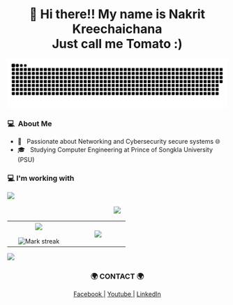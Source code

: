 <h1 align="center">
  👋 Hi there!! My name is Nakrit Kreechaichana </br>
  Just call me Tomato :)
</h1>

<p align="center">
  <picture>
  <source media="(prefers-color-scheme: dark)" srcset="https://github.com/MrTomato77/MrTomato77/blob/output/github-snake-dark.svg" />
  <source media="(prefers-color-scheme: light)" srcset="https://github.com/MrTomato77/MrTomato77/blob/output/github-snake.svg" />
  <img alt="github-snake" src="github-snake.svg" />
  </picture></center>
</p>

### 💻 &nbsp;About Me 

- 🤔 &nbsp; Passionate about Networking and Cybersecurity secure systems 🌐
- 🎓 &nbsp; Studying Computer Engineering at Prince of Songkla University (PSU)

### 💻 I'm working with

  <img src="https://skillicons.dev/icons?i=js,ts,html,css,arduino,docker,git,ae,pr,ps,py,react,vscode,github,gitlab" height="50"/>

<p  align="center">
<img src="https://user-images.githubusercontent.com/73097560/115834477-dbab4500-a447-11eb-908a-139a6edaec5c.gif"> 
<table border="0" align="center">
<tr border="0">
 
<td width="40%" align="center">
  <img  align="center"  src="https://github-readme-stats.vercel.app/api?username=MrTomato77&show_icons=true&theme=radical" />
  <br></br>
  <img  title="🔥 Get streak stats for your profile at git.io/streak-stats" alt="Mark streak" src="https://github-readme-streak-stats.herokuapp.com?user=MrTomato77&theme=dark&date_format=j%20M%5B%20Y%5D" />
</td>

<td width="35%" align="center">
  <img  align="center" src="https://github-readme-stats.vercel.app/api/top-langs/?username=anuraghazra&theme=radical"/>
</td>

</tr>
</table>

<img src="https://user-images.githubusercontent.com/73097560/115834477-dbab4500-a447-11eb-908a-139a6edaec5c.gif">
</p>  
           


<h3 align="center">
  🌍 CONTACT 🌍
</h3>

<p align="center">
  <a href="https://web.facebook.com/profile.php?id=100014782152313"> Facebook </a>
  |
  <a href="https://youtube.com/c/MrTomatoSan"> Youtube </a>
  |
  <a href="https://www.linkedin.com/in/nakrit-krechaichana-775b7624b/"> LinkedIn </a>
</p>

